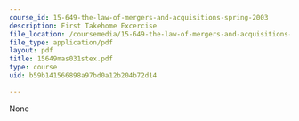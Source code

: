 ```yaml
---
course_id: 15-649-the-law-of-mergers-and-acquisitions-spring-2003
description: First Takehome Excercise
file_location: /coursemedia/15-649-the-law-of-mergers-and-acquisitions-spring-2003/b59b141566898a97bd0a12b204b72d14_15649mas031stex.pdf
file_type: application/pdf
layout: pdf
title: 15649mas031stex.pdf
type: course
uid: b59b141566898a97bd0a12b204b72d14

---
```

None